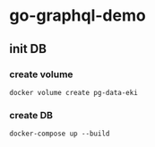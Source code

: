 # go-graphql-demo


## init DB
### create volume
```
docker volume create pg-data-eki
``` 

### create DB
```
docker-compose up --build
```